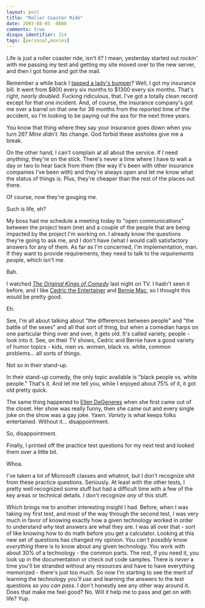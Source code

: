 ```yaml
---
layout: post
title: "Roller Coaster Ride"
date: 2003-08-05 -0800
comments: true
disqus_identifier: 314
tags: [personal,movies]
---
```

Life is just a roller coaster ride, isn't it? I mean, yesterday started
out *rockin'* with me passing my test and getting my site moved over to
the new server, and then I got home and got the mail.

 Remember a while back I [tapped a lady's
bumper](/archive/2003/06/18/training-and-rubberneckers.aspx)? Well, I
got my insurance bill. It went from $800 every six months to $1300
every six months. That's right, *nearly doubled*. Fucking ridiculous,
that. I've got a totally clean record except for that one incident. And,
of course, the insurance company's got me over a barrel on that one for
36 months from the reported time of the accident, so I'm looking to be
paying out the ass for the next three years.

 You know that thing where they say your insurance goes down when you
turn 26? *Mine didn't.* No change. God forbid these assholes give me a
break.

 On the other hand, I can't complain at all about the service. If I need
*anything*, they're on the stick. There's never a time where I have to
wait a day or two to hear back from them (the way it's been with other
insurance companies I've been with) and they're always open and let me
know what the status of things is. Plus, they're cheaper than the rest
of the places out there.

 Of course, now they're gouging me.

 Such is life, eh?

 My boss had me schedule a meeting today to "open communications"
between the project team (me) and a couple of the people that are being
impacted by the project I'm working on. I already know the questions
they're going to ask me, and I don't have (what I would call)
satisfactory answers for any of them. As far as I'm concerned, I'm
implementation, man. If they want to provide requirements, they need to
talk to the *requirements people*, which isn't me.

 Bah.

 I watched [*The Original Kings of
Comedy*](http://www.amazon.com/exec/obidos/ASIN/B000056BOW/mhsvortex)
last night on TV. I hadn't seen it before, and I like [Cedric the
Entertainer](http://us.imdb.com/Name?Cedric+the+Entertainer) and [Bernie
Mac](http://us.imdb.com/Name?Mac,+Bernie), so I thought this would be
pretty good.

 Eh.

 See, I'm all about talking about "the differences between people" and
"the battle of the sexes" and all that sort of thing, but when a
comedian harps on one particular thing over and over, it gets old. It's
called variety, people - look into it. See, on their TV shows, Cedric
and Bernie have a good variety of humor topics - kids, men vs. women,
black vs. white, common problems... all sorts of things.

 Not so in their stand-up.

 In their stand-up comedy, the only topic available is "black people vs.
white people." That's it. And let me tell you, while I enjoyed about 75%
of it, it got old pretty quick.

 The same thing happened to [Ellen
DeGeneres](http://us.imdb.com/Name?DeGeneres,+Ellen) when she first came
out of the closet. Her show was really funny, then she came out and
every single joke on the show was a gay joke. Yawn. *Variety* is what
keeps folks entertained. Without it... disappointment.

 So, disappointment.

 Finally, I printed off the practice test questions for my next test and
looked them over a little bit.

 Whoa.

 I've taken a lot of Microsoft classes and whatnot, but I don't
recognize *shit* from these practice questions. Seriously. At least with
the other tests, I pretty well recognized some stuff but had a difficult
time with a few of the key areas or technical details. I don't recognize
*any* of this stuff.

 Which brings me to another interesting insight I had. Before, when I
was taking my first test, and most of the way through the second test, I
was very much in favor of knowing exactly how a given technology worked
in order to understand *why* test answers are what they are. I was all
over that - sort of like knowing how to do math before you get a
calculator. Looking at this new set of questions has changed my opinion.
You *can't possibly* know *everything* there is to know about any given
technology. You work with about 30% of a technology - the common parts.
The rest, if you need it, you look up in the documentation or check out
code samples. There is *never* a time you'll be stranded without any
resources and have to have everything memorized - there's just too much.
So now I'm starting to see the merit of learning the technology *you'll
use* and learning the answers to the test questions *so you can pass*. I
don't honestly see any other way around it. Does that make me feel good?
No. Will it help me to pass and get on with life? Yup.
